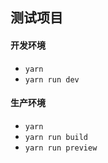 ## 测试项目

#### 开发环境

- `yarn`
- `yarn run dev`

#### 生产环境

- `yarn`
- `yarn run build`
- `yarn run preview`
